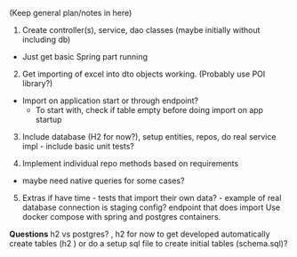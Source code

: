 (Keep general plan/notes in here)

1. Create controller(s), service, dao classes (maybe initially without including db)
 - Just get basic Spring part running 

2. Get importing of excel into dto objects working.
(Probably use POI library?)
 - Import on application start or through endpoint? 
   - To start with, check if table empty before doing import on app startup

3. Include database (H2 for now?), setup entities, repos, do real service impl - include basic unit tests? 

4. Implement individual repo methods based on requirements
 - maybe need native queries for some cases?

5. Extras if have time - 
tests that import their own data? - example of real database connection is staging config? 
endpoint that does import 
Use docker compose with spring and postgres containers. 

   

**Questions**
h2 vs postgres? , h2 for now to get developed
automatically create tables (h2 ) or do a setup sql file to create initial tables (schema.sql)? 

